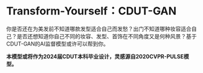 # Transform-Yourself：CDUT-GAN
你是否还在为美发前不知道哪款发型适合自己而发愁？出门不知道哪种妆容适合自己？是否还想知道你自己不同的妆容、发型、首饰在不同角度又是何种风景？基于CDUT-GAN的AI监督模型或许可以帮到你。

**本模型或将作为2024届CDUT本科毕业设计，灵感源自2020CVPR-PULSE模型。**
